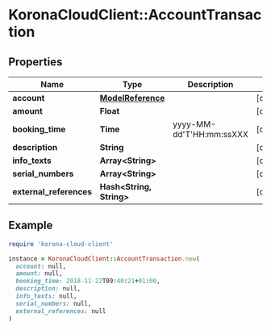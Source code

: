 # KoronaCloudClient::AccountTransaction

## Properties

| Name | Type | Description | Notes |
| ---- | ---- | ----------- | ----- |
| **account** | [**ModelReference**](ModelReference.md) |  | [optional] |
| **amount** | **Float** |  | [optional] |
| **booking_time** | **Time** | yyyy-MM-dd&#39;T&#39;HH:mm:ssXXX | [optional] |
| **description** | **String** |  | [optional] |
| **info_texts** | **Array&lt;String&gt;** |  | [optional] |
| **serial_numbers** | **Array&lt;String&gt;** |  | [optional] |
| **external_references** | **Hash&lt;String, String&gt;** |  | [optional] |

## Example

```ruby
require 'korona-cloud-client'

instance = KoronaCloudClient::AccountTransaction.new(
  account: null,
  amount: null,
  booking_time: 2018-11-22T09:40:21+01:00,
  description: null,
  info_texts: null,
  serial_numbers: null,
  external_references: null
)
```


